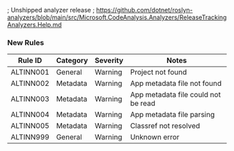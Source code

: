 ; Unshipped analyzer release
; https://github.com/dotnet/roslyn-analyzers/blob/main/src/Microsoft.CodeAnalysis.Analyzers/ReleaseTrackingAnalyzers.Help.md

### New Rules

Rule ID | Category | Severity | Notes
--------|----------|----------|-------
ALTINN001 | General | Warning | Project not found
ALTINN002 | Metadata | Warning | App metadata file not found
ALTINN003 | Metadata | Warning | App metadata file could not be read
ALTINN004 | Metadata | Warning | App metadata file parsing
ALTINN005 | Metadata | Warning | Classref not resolved
ALTINN999 | General | Warning | Unknown error
